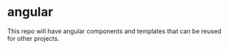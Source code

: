 # angular
This repo will have angular components and templates that can be reused for other projects.
